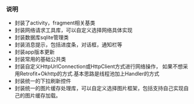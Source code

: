 ### 说明

- 封装了activity，fragment相关基类
- 封装网络请求工具库，可以自定义选择网络具体实现
- 封装数据库sqlite管理类
- 封装消息提示，包括进度条，对话框，通知栏等
- 封装app版本更新
- 封装常用的基础公共类
- 封装自定义HttpUrlConnection或HttpClient方式进行网络操作，
  如果不想采用Retrofit+Okhttp的方式.基本思路是线程池加上Handler的方式
- 封装统一的下拉刷新控件
- 封装统一的图片缓存处理库，可以自定义选择图片框架，包括支持自己实现自己的图片缓存加载。



  